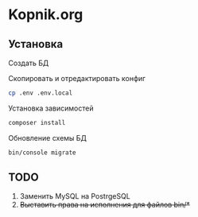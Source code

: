 Kopnik.org
==========

Установка
---------

Создать БД

Скопировать и отредактировать конфиг
```bash
cp .env .env.local
```

Установка зависимостей

```bash
composer install
```

Обновление схемы БД
```bash
bin/console migrate
```

TODO
----

1. Заменить MySQL на PostrgeSQL
2. ~~Выставить права на исполнения для файлов bin/*~~
